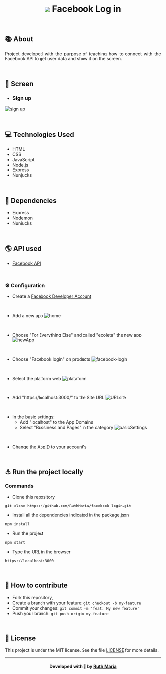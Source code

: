 
 <h1 align="center"> <img src="./public/screen/facebook-icon.svg"></img> Facebook Log in </h1>

<br>

## :books: About
<p align="justify">
   Project developed with the purpose of teaching how to connect with the Facebook API to get user data and show it on the screen.
</p>

<br>

## :iphone: Screen

* ### Sign up 
![sign up](https://github.com/RuthMaria/facebook-login/blob/master/public/screen/signup.png) 

<br>

## :computer: Technologies Used
 * HTML
 * CSS
 * JavaScript
 * Node.js
 * Express
 * Nunjucks

 
<br>

## :beginner: Dependencies
* Express
* Nodemon
* Nunjucks

<br>

 ## :earth_americas: API used
  * [Facebook API](https://developers.facebook.com/docs/facebook-login/web)

<br>

### :gear: Configuration

- Create a [Facebook Developer Account](https://www.facebook.com/login.php?next=https%3A%2F%2Fdevelopers.facebook.com%2Fapps%2F)

<br>

- Add a new app
![home](https://github.com/RuthMaria/facebook-login/blob/master/public/screen/home.png)

<br>

- Choose "For Everything Else" and called "ecoleta" the new app
![newApp](https://github.com/RuthMaria/facebook-login/blob/master/public/screen/newApp.png)

<br>

- Choose "Facebook login" on products
![facebook-login](https://github.com/RuthMaria/facebook-login/blob/master/public/screen/facebook-login.png)

<br>

- Select the platform web 
![plataform](https://github.com/RuthMaria/facebook-login/blob/master/public/screen/plataform.png)

<br>

- Add "https://localhost:3000/" to the Site URL
![URLsite](https://github.com/RuthMaria/facebook-login/blob/master/public/screen/urlSite.png)

<br>

- In the basic settings:
    - Add "localhost" to the App Domains
    - Select "Bussiness and Pages" in the category
    ![basicSettings](https://github.com/RuthMaria/facebook-login/blob/master/public/screen/basicSettings.png)

<br>

 - Change the [AppID](https://github.com/RuthMaria/facebook-login/blob/master/public/scripts/index.js#L3) to your account's

<br>

## :anchor: Run the project locally


### Commands

- Clone this repository

```
git clone https://github.com/RuthMaria/facebook-login.git
```

- Install all the dependencies indicated in the package.json

```
npm install 
```

- Run the project

```
npm start
```

- Type the URL in the browser

```
https://localhost:3000
```

<br>

## :thinking: How to contribute

- Fork this repository,
- Create a branch with your feature: `git checkout -b my-feature`
- Commit your changes: `git commit -m 'feat: My new feature'`
- Push your branch: `git push origin my-feature`

<br>

## :memo: License

This project is under the MIT license. See the  file [LICENSE](LICENSE) for more details.

---

<h4 align="center">
    Developed with 💜 by <a href="https://www.linkedin.com/in/ruth-maria-9b256071/" target="_blank">Ruth Maria</a>
</h4>